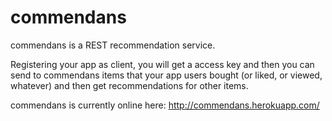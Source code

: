 commendans
==========
commendans is a REST recommendation service.

Registering your app as client, you will get a access key and then you can send to commendans items that your app users bought (or liked, or viewed, whatever) and then get recommendations for other items.

commendans is currently online here: http://commendans.herokuapp.com/